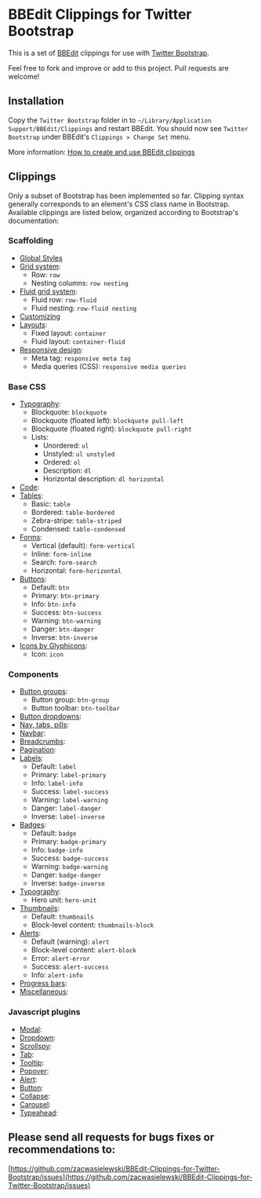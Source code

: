 BBEdit Clippings for Twitter Bootstrap
======================================

This is a set of [BBEdit](http://barebones.com/products/bbedit) clippings for use with
[Twitter Bootstrap](http://twitter.github.com/bootstrap/).

Feel free to fork and improve or add to this project. Pull requests are welcome!

Installation
------------

Copy the `Twitter Bootstrap` folder in to `~/Library/Application Support/BBEdit/Clippings`
and restart BBEdit. You should now see `Twitter Bootstrap` under BBEdit's `Clippings > Change Set` menu.

More information: [How to create and use BBEdit clippings](http://www.macworld.com/article/1166149/how_to_create_and_use_bbedit_clippings.html)

Clippings
---------

Only a subset of Bootstrap has been implemented so far. Clipping syntax generally
corresponds to an element's CSS class name in Bootstrap. Available clippings are listed
below, organized according to Bootstrap's documentation:

### Scaffolding

* [Global Styles](http://twitter.github.com/bootstrap/scaffolding.html#global)
* [Grid system](http://twitter.github.com/bootstrap/scaffolding.html#gridSystem):
    * Row: `row`
    * Nesting columns: `row nesting`
* [Fluid grid system](http://twitter.github.com/bootstrap/scaffolding.html#fluidGridSystem):
    * Fluid row: `row-fluid`
    * Fluid nesting: `row-fluid nesting`
* [Customizing](http://twitter.github.com/bootstrap/scaffolding.html#gridCustomization)
* [Layouts](http://twitter.github.com/bootstrap/scaffolding.html#layouts):
    * Fixed layout: `container`
    * Fluid layout: `container-fluid`
* [Responsive design](http://twitter.github.com/bootstrap/scaffolding.html#responsive):
    * Meta tag: `responsive meta tag`
    * Media queries (CSS): `responsive media queries`
    
### Base CSS

* [Typography](http://twitter.github.com/bootstrap/base-css.html#typography):
    * Blockquote: `blockquote`
    * Blockquote (floated left): `blockquote pull-left`
    * Blockquote (floated right): `blockquote pull-right`
    * Lists:
        * Unordered: `ul`
        * Unstyled: `ul unstyled`
        * Ordered: `ol`
        * Description: `dl`
        * Horizontal description: `dl horizontal`
* [Code](http://twitter.github.com/bootstrap/base-css.html#code):
* [Tables](http://twitter.github.com/bootstrap/base-css.html#tables):
    * Basic: `table`
    * Bordered: `table-bordered`
    * Zebra-stripe: `table-striped`
    * Condensed: `table-condensed`
* [Forms](http://twitter.github.com/bootstrap/base-css.html#forms):
    * Vertical (default): `form-vertical`
    * Inline: `form-inline`
    * Search: `form-search`
    * Horizontal: `form-horizontal`
* [Buttons](http://twitter.github.com/bootstrap/base-css.html#buttons):
    * Default: `btn`
    * Primary: `btn-primary`
    * Info: `btn-info`
    * Success: `btn-success`
    * Warning: `btn-warning`
    * Danger: `btn-danger`
    * Inverse: `btn-inverse`
* [Icons by Glyphicons](http://twitter.github.com/bootstrap/base-css.html#icons):
    * Icon: `icon`

### Components

* [Button groups](http://twitter.github.com/bootstrap/components.html#buttonGroups):
    * Button group: `btn-group`
    * Button toolbar: `btn-toolbar`
* [Button dropdowns](http://twitter.github.com/bootstrap/components.html#buttonDropdowns):
* [Nav, tabs, pills](http://twitter.github.com/bootstrap/components.html#navs):
* [Navbar](http://twitter.github.com/bootstrap/components.html#navbars):
* [Breadcrumbs](http://twitter.github.com/bootstrap/components.html#breadcrumbs):
* [Pagination](http://twitter.github.com/bootstrap/components.html#pagination):
* [Labels](http://twitter.github.com/bootstrap/components.html#labels):
    * Default: `label`
    * Primary: `label-primary`
    * Info: `label-info`
    * Success: `label-success`
    * Warning: `label-warning`
    * Danger: `label-danger`
    * Inverse: `label-inverse`
* [Badges](http://twitter.github.com/bootstrap/components.html#badges):
    * Default: `badge`
    * Primary: `badge-primary`
    * Info: `badge-info`
    * Success: `badge-success`
    * Warning: `badge-warning`
    * Danger: `badge-danger`
    * Inverse: `badge-inverse`
* [Typography](http://twitter.github.com/bootstrap/components.html#typography):
    * Hero unit: `hero-unit`
* [Thumbnails](http://twitter.github.com/bootstrap/components.html#thumbnails):
    * Default: `thumbnails`
    * Block-level content: `thumbnails-block`
* [Alerts](http://twitter.github.com/bootstrap/components.html#alerts):
    * Default (warning): `alert`
    * Block-level content: `alert-block`
    * Error: `alert-error`
    * Success: `alert-success`
    * Info: `alert-info`
* [Progress bars](http://twitter.github.com/bootstrap/components.html#progress):
* [Miscellaneous](http://twitter.github.com/bootstrap/components.html#misc):

### Javascript plugins

* [Modal](http://twitter.github.com/bootstrap/javascript.html#modals):
* [Dropdown](http://twitter.github.com/bootstrap/javascript.html#dropdown):
* [Scrollspy](http://twitter.github.com/bootstrap/javascript.html#scrollspy):
* [Tab](http://twitter.github.com/bootstrap/javascript.html#tab):
* [Tooltip](http://twitter.github.com/bootstrap/javascript.html#tooltip):
* [Popover](http://twitter.github.com/bootstrap/javascript.html#popover):
* [Alert](http://twitter.github.com/bootstrap/javascript.html#alert):
* [Button](http://twitter.github.com/bootstrap/javascript.html#button):
* [Collapse](http://twitter.github.com/bootstrap/javascript.html#collapse):
* [Carousel](http://twitter.github.com/bootstrap/javascript.html#carousel):
* [Typeahead](http://twitter.github.com/bootstrap/javascript.html#typeahead):

Please send all requests for bugs fixes or recommendations to:
--------------------------------------------------------------

[https://github.com/zacwasielewski/BBEdit-Clippings-for-Twitter-Bootstrap/issues](https://github.com/zacwasielewski/BBEdit-Clippings-for-Twitter-Bootstrap/issues)